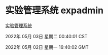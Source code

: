 # 实验管理系统 expadmin
[实验管理系统](http://59.174.25.66:56808/expadmin-782313d2-e1b1-4ea7-932e-3a55e6a1a4d0/)

2022年 05月 03日 星期二 00:40:01 CST

2022年 05月 02日 星期一 16:40:02 GMT
